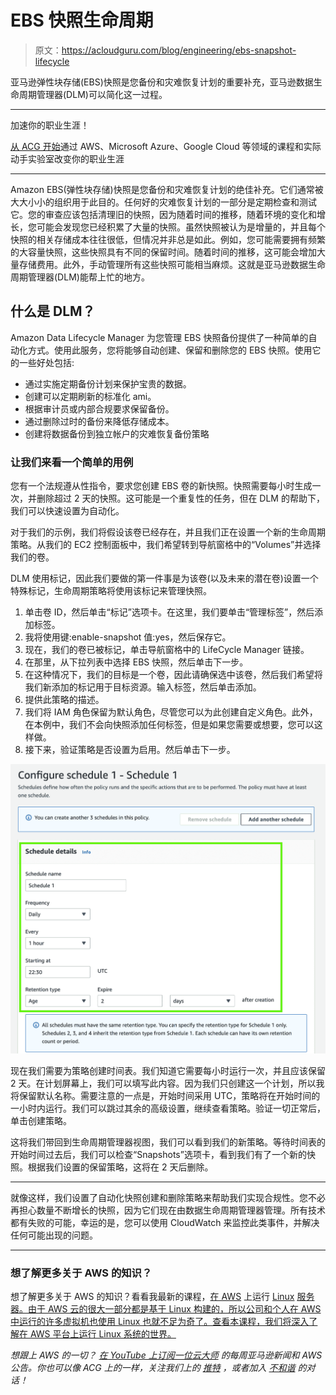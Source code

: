 # EBS 快照生命周期

> 原文：<https://acloudguru.com/blog/engineering/ebs-snapshot-lifecycle>

亚马逊弹性块存储(EBS)快照是您备份和灾难恢复计划的重要补充，亚马逊数据生命周期管理器(DLM)可以简化这一过程。

* * *

加速你的职业生涯！

[从 ACG 开始](https://acloudguru.com/pricing)通过 AWS、Microsoft Azure、Google Cloud 等领域的课程和实际动手实验室改变你的职业生涯

* * *

Amazon EBS(弹性块存储)快照是您备份和灾难恢复计划的绝佳补充。它们通常被大大小小的组织用于此目的。任何好的灾难恢复计划的一部分是定期检查和测试它。您的审查应该包括清理旧的快照，因为随着时间的推移，随着环境的变化和增长，您可能会发现您已经积累了大量的快照。虽然快照被认为是增量的，并且每个快照的相关存储成本往往很低，但情况并非总是如此。例如，您可能需要拥有频繁的大容量快照，这些快照具有不同的保留时间。随着时间的推移，这可能会增加大量存储费用。此外，手动管理所有这些快照可能相当麻烦。这就是亚马逊数据生命周期管理器(DLM)能帮上忙的地方。

## 什么是 DLM？

Amazon Data Lifecycle Manager 为您管理 EBS 快照备份提供了一种简单的自动化方式。使用此服务，您将能够自动创建、保留和删除您的 EBS 快照。使用它的一些好处包括:

*   通过实施定期备份计划来保护宝贵的数据。
*   创建可以定期刷新的标准化 ami。
*   根据审计员或内部合规要求保留备份。
*   通过删除过时的备份来降低存储成本。
*   创建将数据备份到独立帐户的灾难恢复备份策略

### **让我们来看一个简单的用例**

您有一个法规遵从性指令，要求您创建 EBS 卷的新快照。快照需要每小时生成一次，并删除超过 2 天的快照。这可能是一个重复性的任务，但在 DLM 的帮助下，我们可以快速设置为自动化。

对于我们的示例，我们将假设该卷已经存在，并且我们正在设置一个新的生命周期策略。从我们的 EC2 控制面板中，我们希望转到导航窗格中的“Volumes”并选择我们的卷。

DLM 使用标记，因此我们要做的第一件事是为该卷(以及未来的潜在卷)设置一个特殊标记，生命周期策略将使用该标记来管理快照。

1.  单击卷 ID，然后单击“标记”选项卡。在这里，我们要单击“管理标签”，然后添加标签。
2.  我将使用键:enable-snapshot 值:yes，然后保存它。
3.  现在，我们的卷已被标记，单击导航窗格中的 LifeCycle Manager 链接。
4.  在那里，从下拉列表中选择 EBS 快照，然后单击下一步。
5.  在这种情况下，我们的目标是一个卷，因此请确保选中该卷，然后我们希望将我们新添加的标记用于目标资源。输入标签，然后单击添加。
6.  提供此策略的描述。
7.  我们将 IAM 角色保留为默认角色，尽管您可以为此创建自定义角色。此外，在本例中，我们不会向快照添加任何标签，但是如果您需要或想要，您可以这样做。
8.  接下来，验证策略是否设置为启用。然后单击下一步。

![](img/6b0419d84a6c47372a4a44bfc723934c.png)

现在我们需要为策略创建时间表。我们知道它需要每小时运行一次，并且应该保留 2 天。在计划屏幕上，我们可以填写此内容。因为我们只创建这一个计划，所以我将保留默认名称。需要注意的一点是，开始时间采用 UTC，策略将在开始时间的一小时内运行。我们可以跳过其余的高级设置，继续查看策略。验证一切正常后，单击创建策略。

这将我们带回到生命周期管理器视图，我们可以看到我们的新策略。等待时间表的开始时间过去后，我们可以检查“Snapshots”选项卡，看到我们有了一个新的快照。根据我们设置的保留策略，这将在 2 天后删除。

* * *

就像这样，我们设置了自动化快照创建和删除策略来帮助我们实现合规性。您不必再担心数量不断增长的快照，因为它们现在由数据生命周期管理器管理。所有技术都有失败的可能，幸运的是，您可以使用 CloudWatch 来监控此类事件，并解决任何可能出现的问题。

* * *

### 想了解更多关于 AWS 的知识？

想了解更多关于 AWS 的知识？看看我最新的课程，[在 AWS](https://learn.acloud.guru/course/running-linux-servers-on-aws/overview) 上运行 [Linux](https://learn.acloud.guru/course/running-linux-servers-on-aws/overview) [服务器。由于 AWS 云的很大一部分都是基于 Linux 构建的，所以公司和个人在 AWS 中运行的许多虚拟机也使用 Linux 也就不足为奇了。查看本课程，我们将深入了解在 AWS 平台上运行 Linux 系统的世界。](https://learn.acloud.guru/course/running-linux-servers-on-aws/overview)

*想跟上 AWS 的一切？* [*在 YouTube 上订阅一位云大师*](https://www.youtube.com/c/AcloudGuru) *的每周亚马逊新闻和 AWS 公告。你也可以像 ACG 上的*[](https://www.facebook.com/acloudguru)**一样，关注我们上的* [*推特*](https://twitter.com/acloudguru) *，或者加入* [*不和谐*](https://discord.com/invite/pluralsight) *的对话！**